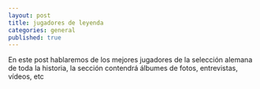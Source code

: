 ```yaml
---
layout: post
title: jugadores de leyenda
categories: general
published: true
---
```


En este post hablaremos de los mejores jugadores de la selección alemana de toda la historia, la sección contendrá álbumes de fotos, entrevistas, vídeos, etc
